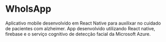 # WhoIsApp

Aplicativo mobile desenvolvido em React Native para auxilixar no cuidado de pacientes com alzheimer.
App desenvolvido utilizando React native, firebase e o serviço cognitivo de detecção facial da Microsoft Azure.
